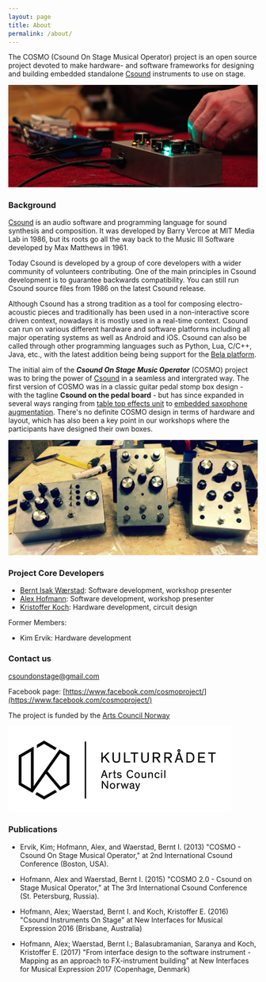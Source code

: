 ```yaml
---
layout: page
title: About
permalink: /about/
---
```



The COSMO (Csound On Stage Musical Operator) project is an open source project devoted to make hardware- and software frameworks for designing and building embedded standalone [Csound](https://csound.com) instruments to use on stage.  

![alt text](/images/Live_01.png "Live")

### Background

[Csound](https://csound.com/) is an audio software and programming language for sound synthesis and composition. It was developed by Barry Vercoe at MIT Media Lab in 1986, but its roots go all the way back to the Music III Software developed by Max Matthews in 1961. 

Today Csound is developed by a group of core developers with a wider community of volunteers contributing. One of the main principles in Csound development is to guarantee backwards compatibility. You can still run Csound source files from 1986 on the latest Csound release.

Although Csound has a strong tradition as a tool for composing electro-acoustic pieces and traditionally has been used in a non-interactive score driven context, nowadays it is mostly used in a real-time context. Csound can run on various different hardware and software platforms including all major operating systems as well as Android and iOS. Csound can also be called through other programming languages such as Python, Lua, C/C++, Java, etc., with the latest addition being being support for the [Bela platform](https://bela.io/).

 The initial aim of the ***Csound On Stage Music Operator*** (COSMO) project was to bring the power of [Csound](https://csound.com) in a seamless and intergrated way. The first version of COSMO was in a classic guitar pedal stomp box design - with the tagline **Csound on the pedal board** - but has since expanded in several ways ranging from [table top effects unit](https://vimeo.com/183101272) to [embedded saxophone augmentation](https://www.youtube.com/watch?v=C_6mvbx8esQ). There's no definite COSMO design in terms of hardware and layout, which has also been a key point in our workshops where the participants have designed their own boxes.

![alt text](/images/3_COSMO_designs.JPG "3 different COSMO designs")

<!-- 
### COSMO Workshops 

The basic scheme proposes either a aluminum guitar pedal design or a laser cut wooden table top design. Both with regular quarter jack-in and jack-outputs, . Csound 6 (Csound Python API) is running on a Raspberry Pi micro-computer, equipped with an additional sound card for low latency audio input and audio output. The advantage of such a design is the straightforward inclusion of individual designed digital audio-effects (like granular frequency modulation) into a regular live-electronics setup and provide direct haptic control of [Csound](https://csound.com) to the performing musician. Such a musical device may also enable non-programming instrumentalists to use [Csound](https://csound.com) in their analog live-performance setups. 

Do-it-yourself (DIY) build instructions for the pedal-box and a SD-card image with all required software installed and preconfigured, will be provided on the [COSMO project github page] (http://cosmoproject.github.io). 

Additionally, we are giving [workshops](http://cosmoproject.github.io/workshop) were we assist in building these devices and show how easy it is to design custom audio-effects with [Csound](https://csound.com). This may result in a [Csound](https://csound.com) live-performer community, sharing sound modification [Csound](https://csound.com) patches, developed for such stand alone musical devices [2].

-->

### Project Core Developers
* [Bernt Isak Wærstad](https://www.ntnu.no/ansatte/bernt.warstad): Software development, workshop presenter
* [Alex Hofmann](http://iwk.mdw.ac.at/hofmann.htm): Software development, workshop presenter
* [Kristoffer Koch](http://www.kristofferkoch.com): Hardware development, circuit design

Former Members:

* Kim Ervik: Hardware development

### Contact us

[csoundonstage@gmail.com](mailto:csoundonstage@gmail.com)

Facebook page: [https://www.facebook.com/cosmoproject/](https://www.facebook.com/cosmoproject/)

The project is funded by the [Arts Council Norway](http://www.kulturradet.no/)

![alt text](images/logos/kulturraadet_sort_liten.png)

### Publications

- Ervik, Kim; Hofmann, Alex, and Waerstad, Bernt I. (2013)
"COSMO - Csound On Stage Musical Operator,"
at 2nd International Csound Conference (Boston, USA).

- Hofmann, Alex and Waerstad, Bernt I. (2015)
"COSMO 2.0 - Csound on Stage Musical Operator,"
at The 3rd International Csound Conference (St. Petersburg, Russia).

- Hofmann, Alex; Waerstad, Bernt I. and Koch, Kristoffer E. (2016) 
"Csound Instruments On Stage" 
at New Interfaces for Musical Expression 2016 (Brisbane, Australia)

- Hofmann, Alex; Waerstad, Bernt I.; Balasubramanian, Saranya and Koch, Kristoffer E. (2017)
"From interface design to the software instrument - Mapping as an approach to FX-instrument building"
at New Interfaces for Musical Expression 2017 (Copenhage, Denmark)



